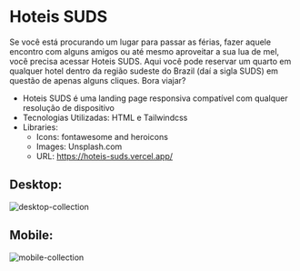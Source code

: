# Hoteis SUDS

Se você está procurando um lugar para passar as férias, fazer aquele encontro com alguns amigos ou até mesmo aproveitar a sua lua de mel, você precisa acessar Hoteis SUDS. 
Aqui você pode reservar um quarto em qualquer hotel dentro da região sudeste do Brazil (daí a sigla SUDS) em questão de apenas alguns cliques. Bora viajar?

- Hoteis SUDS é uma landing page responsiva compatível com qualquer resolução de dispositivo
- Tecnologias Utilizadas: HTML e Tailwindcss
- Libraries:
  - Icons: fontawesome and heroicons
  - Images: Unsplash.com
  - URL: https://hoteis-suds.vercel.app/

## Desktop:

![desktop-collection](https://github.com/Khezac/hoteis-SUDS/assets/152409554/3eefe840-d0a6-4657-8793-e730a3517ccb)


## Mobile:

![mobile-collection](https://github.com/Khezac/hoteis-SUDS/assets/152409554/29bf276a-0682-4dd8-99dd-9aaddb1472a6)
